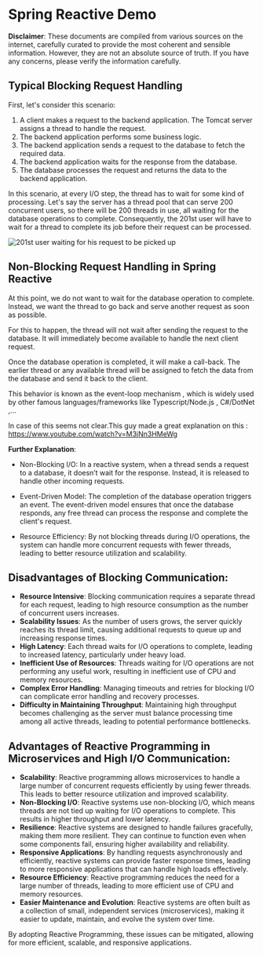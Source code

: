 # Spring Reactive Demo

**Disclaimer**: These documents are compiled from various sources on the internet, carefully curated
to provide the most coherent and sensible information. However, they are not an absolute source of
truth. If you have any concerns, please verify the information carefully.

## Typical Blocking Request Handling

First, let's consider this scenario:

1. A client makes a request to the backend application. The Tomcat server assigns a thread to handle
   the request.
2. The backend application performs some business logic.
3. The backend application sends a request to the database to fetch the required data.
4. The backend application waits for the response from the database.
5. The database processes the request and returns the data to the backend application.

In this scenario, at every I/O step, the thread has to wait for some kind of processing. Let's say
the server has a thread pool that can serve 200 concurrent users, so there will be 200 threads in
use, all waiting for the database operations to complete. Consequently, the 201st user will have to
wait for a thread to complete its job before their request can be processed.

![201st user waiting for his request to be picked up](https://preview.redd.it/4o3gfaub95781.png?width=640&crop=smart&auto=webp&s=a8f6da6314730390bcd4b4dd50ef6c52122bcc7a)

## Non-Blocking Request Handling in Spring Reactive

At this point, we do not want to wait for the database operation to complete. Instead, we want the
thread to go back and serve another request as soon as possible.

For this to happen, the thread will not wait after sending the request to the database. It will
immediately become available to handle the next client request.

Once the database operation is completed, it will make a call-back. The earlier thread or any
available thread will be assigned to fetch the data from the database and send it back to the
client.

This behavior is known as the event-loop mechanism , which is widely used by other famous
languages/frameworks
like Typescript/Node.js , C#/DotNet ,...

In case of this seems not clear.This guy made a great explanation on
this : https://www.youtube.com/watch?v=M3jNn3HMeWg

**Further Explanation**:

- Non-Blocking I/O: In a reactive system, when a thread sends a request to a database, it doesn’t
  wait
  for the response. Instead, it is released to handle other incoming requests.

- Event-Driven Model: The completion of the database operation triggers an event. The event-driven
  model ensures that once the database responds, any free thread can process the response and
  complete
  the client's request.

- Resource Efficiency: By not blocking threads during I/O operations, the system can handle more
  concurrent requests with fewer threads, leading to better resource utilization and scalability.

## Disadvantages of Blocking Communication:

- **Resource Intensive**: Blocking communication requires a separate thread for each request,
  leading to high resource consumption as the number of concurrent users increases.
- **Scalability Issues**: As the number of users grows, the server quickly reaches its thread limit,
  causing additional requests to queue up and increasing response times.
- **High Latency**: Each thread waits for I/O operations to complete, leading to increased latency,
  particularly under heavy load.
- **Inefficient Use of Resources**: Threads waiting for I/O operations are not performing any useful
  work, resulting in inefficient use of CPU and memory resources.
- **Complex Error Handling**: Managing timeouts and retries for blocking I/O can complicate error
  handling and recovery processes.
- **Difficulty in Maintaining Throughput**: Maintaining high throughput becomes challenging as the
  server must balance processing time among all active threads, leading to potential performance
  bottlenecks.

## Advantages of Reactive Programming in Microservices and High I/O Communication:

- **Scalability**: Reactive programming allows microservices to handle a large number of concurrent
  requests efficiently by using fewer threads. This leads to better resource utilization and
  improved scalability.
- **Non-Blocking I/O**: Reactive systems use non-blocking I/O, which means threads are not tied up
  waiting for I/O operations to complete. This results in higher throughput and lower latency.
- **Resilience**: Reactive systems are designed to handle failures gracefully, making them more
  resilient. They can continue to function even when some components fail, ensuring higher
  availability and reliability.
- **Responsive Applications**: By handling requests asynchronously and efficiently, reactive systems
  can provide faster response times, leading to more responsive applications that can handle high
  loads effectively.
- **Resource Efficiency**: Reactive programming reduces the need for a large number of threads,
  leading to more efficient use of CPU and memory resources.
- **Easier Maintenance and Evolution**: Reactive systems are often built as a collection of small,
  independent services (microservices), making it easier to update, maintain, and evolve the system
  over time.

By adopting Reactive Programming, these issues can be mitigated, allowing for more efficient,
scalable, and responsive applications.
